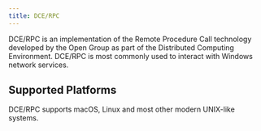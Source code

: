 ```yaml
---
title: DCE/RPC
---
```


DCE/RPC is an implementation of the Remote Procedure Call technology
developed by the Open Group as part of the Distributed Computing
Environment. DCE/RPC is most commonly used to interact with Windows
network services.

## Supported Platforms

DCE/RPC supports macOS, Linux and most other modern UNIX-like systems.
